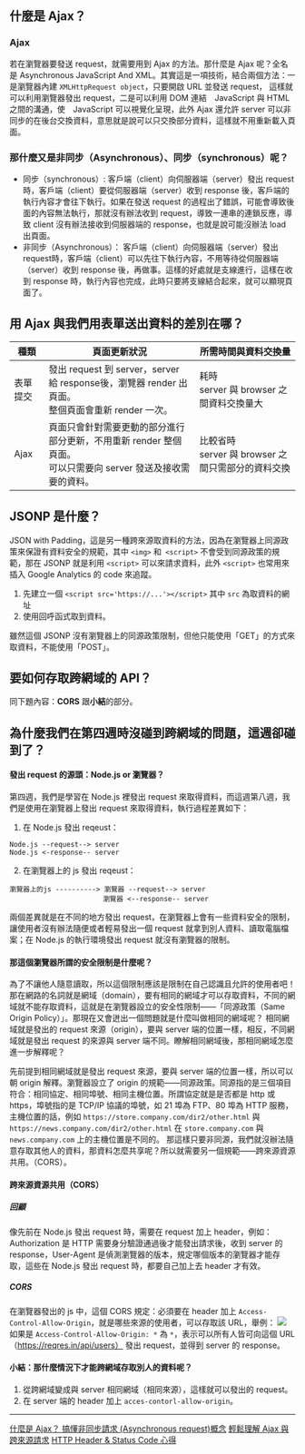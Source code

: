 ## 什麼是 Ajax？
### Ajax
若在瀏覽器要發送 request，就需要用到 Ajax 的方法。那什麼是 Ajax 呢？全名是 Asynchronous JavaScript And XML。其實這是一項技術，結合兩個方法：一是瀏覽器內建 `XMLHttpRequest object`，只要開啟 URL 並發送 request， 這樣就可以利用瀏覽器發出 request，二是可以利用 DOM 連結　JavaScript 與 HTML 之間的溝通，使　JavaScript 可以視覺化呈現，此外 Ajax 還允許 server 可以非同步的在後台交換資料，意思就是說可以只交換部分資料，這樣就不用重新載入頁面。

### 那什麼又是非同步（Asynchronous）、同步（synchronous）呢？
* 同步（synchronous）:
客戶端（client）向伺服器端（server）發出 request時，客戶端（client）要從伺服器端（server）收到 response 後，客戶端的執行內容才會往下執行。如果在發送 request 的過程出了錯誤，可能會導致後面的內容無法執行，那就沒有辦法收到 request，導致一連串的連鎖反應，導致 client 沒有辦法接收到伺服器端的 response，也就是說可能沒辦法 load 出頁面。
* 非同步（Asynchronous）：
客戶端（client）向伺服器端（server）發出 request時，客戶端（client）可以先往下執行內容，不用等待從伺服器端（server）收到 response 後，再做事。這樣的好處就是支線進行，這樣在收到 response 時，執行內容也完成，此時只要將支線結合起來，就可以顯現頁面了。

## 用 Ajax 與我們用表單送出資料的差別在哪？

| 種類 | 頁面更新狀況 |所需時間與資料交換量|
| --- | --- | --- |
| 表單提交 | 發出 request 到 server，server 給 response後，瀏覽器 render 出頁面。<br>整個頁面會重新 render 一次。 | 耗時<br> server 與 browser 之間資料交換量大 |
| Ajax | 頁面只會針對需要更動的部分進行部分更新，不用重新 render 整個頁面。<br>可以只需要向 server 發送及接收需要的資料。 | 比較省時<br> server 與 browser 之間只需部分的資料交換 |

## JSONP 是什麼？
JSON with Padding，這是另一種跨來源取資料的方法，因為在瀏覽器上同源政策來保證有資料安全的規範，其中 `<img>` 和` <script>` 不會受到同源政策的規範，那在 JSONP 就是利用 `<script>` 可以來請求資料，此外 `<script>` 也常用來插入 Google Analytics 的 code 來追蹤。
1. 先建立一個 `<script src='https://...'></script>` 其中 `src` 為取資料的網址
2. 使用回呼函式取到資料。

雖然這個 JSONP 沒有瀏覽器上的同源政策限制，但他只能使用「GET」的方式來取資料，不能使用「POST」。

## 要如何存取跨網域的 API？
同下題內容：**CORS** 跟**小結**的部分。

## 為什麼我們在第四週時沒碰到跨網域的問題，這週卻碰到了？
#### 發出 request 的源頭：Node.js or 瀏覽器？
第四週，我們是學習在 Node.js 裡發出 request 來取得資料，而這週第八週，我們是使用在瀏覽器上發出 request 來取得資料，執行過程差異如下：
1. 在 Node.js 發出 reqeust：
```
Node.js --request--> server
Node.js <-response-- server
```
2. 在瀏覽器上的 js 發出 reqeust：
```
瀏覽器上的js ----------> 瀏覽器 --request--> server
                       瀏覽器 <--response-- server
```
兩個差異就是在不同的地方發出 request，在瀏覽器上會有一些資料安全的限制，讓使用者沒有辦法隨便或者輕易發出一個 request 就拿到別人資料、讀取電腦檔案；在 Node.js 的執行環境發出 request 就沒有瀏覽器的限制。

#### 那這個瀏覽器所謂的安全限制是什麼呢？
為了不讓他人隨意讀取，所以這個限制應該是限制在自己認識且允許的使用者吧！那在網路的名詞就是網域（domain），要有相同的網域才可以存取資料，不同的網域就不能存取資料，這就是在瀏覽器設立的安全性限制——「同源政策（Same Origin Policy）」。那現在又會迸出一個問題就是什麼叫做相同的網域呢？
相同網域就是發出的 request 來源（origin），要與 server 端的位置一樣，相反，不同網域就是發出 request 的來源與 server 端不同。瞭解相同網域後，那相同網域怎麼進一步解釋呢？

先前提到相同網域就是發出 request 來源，要與 server 端的位置一樣，所以可以朝 origin 解釋。瀏覽器設立了 origin 的規範——同源政策。同源指的是三個項目符合：相同協定、相同埠號、相同主機位置。所謂協定就是是否都是 http 或 https，埠號指的是 TCP/IP 協議的埠號，如 21 埠為 FTP、80 埠為 HTTP 服務，主機位置的話，例如 `https://store.company.com/dir2/other.html` 與 `https://news.company.com/dir2/other.html` 在 `store.company.com` 與 `news.company.com` 上的主機位置是不同的。
那這樣只要非同源，我們就沒辦法隨意存取其他人的資料，那資料怎麼共享呢？所以就需要另一個規範——跨來源資源共用。（CORS）。

#### 跨來源資源共用（CORS）
##### 回顧
像先前在 Node.js 發出 request 時，需要在 request 加上 header，例如：Authorization 是 HTTP 需要身分驗證通過後才能發出請求後，收到 server 的 response，User-Agent 是偵測瀏覽器的版本，規定哪個版本的瀏覽器才能存取，這些在 Node.js 發出 request 時，都要自己加上去 header 才有效。
##### CORS
在瀏覽器發出的 js 中，這個 CORS 規定：必須要在 header 加上 `Access-Control-Allow-Origin`，就是哪些來源的使用者，可以存取該 URL，舉例：
![](https://i.imgur.com/0VyvkMP.png)
如果是 `Access-Control-Allow-Origin: *` 為 `*`，表示可以所有人皆可向這個 URL（https://reqres.in/api/users） 發出 request，並得到 server 的 response。

#### 小結：那什麼情況下才能跨網域存取別人的資料呢？
1. 從跨網域變成與 server 相同網域（相同來源），這樣就可以發出的 request。
2. 在 server 端的 header 加上 `acces-contorl-allow-origin`。
---
[什麼是 Ajax？ 搞懂非同步請求 (Asynchronous request)概念](https://tw.alphacamp.co/blog/ajax-asynchronous-request)
[輕鬆理解 Ajax 與跨來源請求](https://blog.huli.tw/2017/08/27/ajax-and-cors/)
[HTTP Header & Status Code 心得](https://ithelp.ithome.com.tw/articles/10212102)